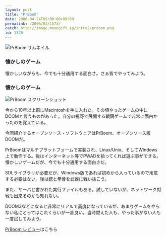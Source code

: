 ```yaml
---
layout: post
title: "PrBoom"
date: 2006-04-24T09:00:00+09:00
permalink: /2006/04/1573/
catch: http://image.moongift.jp/intro2/prdoom.png
id: 1576
---
```

 ![PrBoom サムネイル](http://image.moongift.jp/intro2/prdoom.t.png "PrBoom サムネイル")
  

### 懐かしのゲーム
  
懐かしいながらも、今でも十分通用する面白さ。さぁ皆でやってみよう。  
<!--more-->  

### 懐かしのゲーム
  

![PrBoom スクリーンショット](http://image.moongift.jp/intro2/prdoom.png "PrBoom スクリーンショット")

  

今から10年以上前にMacintoshを手に入れた。その頃やったゲームの中にDOOMと言うものがあった。自分の視野で展開する戦闘ゲームで非常に面白かったのを覚えている。

  

今回紹介するオープンソース・ソフトウェアはPrBoom、オープンソース版DOOMだ。

  

PrBoomはマルチプラットフォームで実装され、Linux/Unix、そしてWindows上で動作する。後はインターネット等でPWADを拾ってくれば遊ぶ事ができる。懐かしいゲームだが、今でも十分通用する面白さだ。

  

SDLライブラリが必要だが、Windows版であれば初めから入っているので用意する必要はない。後は銃と拳骨を武器に戦い抜こう。

  

また、サーバと書かれた実行ファイルもある。試していないが、ネットワーク対戦も出来るのかも知れない。

  

DOOM3などになると非常にリアルで高度になっているが、あまりゲームをやらない私にとってはこれくらいが一番良い。当時燃えた人も、やった事がない人も一度試してみよう。

  

[PrBoom レビュー](http://oss.moongift.jp/review/i-1578.html)はこちら

